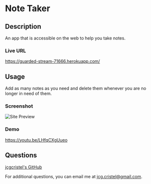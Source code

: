 # Note Taker

## Description
An app that is accessible on the web to help you take notes.

### Live URL
https://guarded-stream-71666.herokuapp.com/

## Usage
Add as many notes as you need and delete them whenever you are no longer in need of them.

### Screenshot
![Site Preview](/assets/images/site-prev.png)

### Demo
https://youtu.be/LHfqCXgUueo

## Questions
[jcgcristel's GitHub](https://github.com/jcgcristel)

For additional questions, you can email me at [jcg.cristel@gmail.com](mailto:jcg.cristel@gmail.com.).
